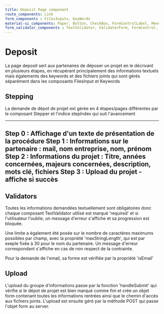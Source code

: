 ```yaml
---
title: Deposit Page component
route_components: Link
form_components : FilesInputs, KeyWords
material-ui_components: Paper, Button, CheckBox, FormControlLabel, MenuItem, CircularProgress, Stepper, Step, StepLabel, Typography, Grid
form_validator_components : TextValidator, ValidatorForm, FormControl, InputLabel, Select, Input
---
```


# Deposit

La page deposit sert aux partenaires de déposer un projet en le décrivant en plusieurs étapes, en récupérant principalement des informations textuels mais égalements des keywords et des fichiers joints qui sont gérés séparément dans les composants FilesInput et Keywords



## Stepping

La demande de dépot de projet est gérée en 4 étapes/pages différentes par le composant Stepper et l'indice stepIndex qui suit l'avancement

---
Step 0 : Affichage d'un texte de présentation de la procédure
Step 1 : Informations sur le partenaire : mail, nom entreprise, nom, prénom
Step 2 : Informations du projet : Titre, années concernées, majeurs concernées, description, mots clé, fichiers
Step 3 : Upload du projet - affiche si succès
---

## Validators

Toutes les informations demandées textuellement sont obligatoires donc  chaque composant TextValidator utilisé est marqué 'required' et si l'utilisateur l'oublie, un message d'erreur s'affiche et sa progression est bloquée.

Une limite a également été posée sur le nombre de caractères maximums possibles par champ, avec la propriété 'maxStringLength', qui est par exeple fixée à 30 pour le nom du partenaire. Un message d'erreur correspondant s'affiche en cas de non respect de la contrainte.

Pour la demande de l'email, sa forme est vérifiée par la propriété 'isEmail'

## Upload

L'upload du groupe d'informations passe par la fonction 'handleSubmit' qui vérifie si le dépot de projet est bien marqué comme fini et crée un objet form contenant toutes les informations rentrées ainsi que le chemin d'accès aux fichiers joints. L'upload est ensuite géré par la méthode POST qui passe l'objet form au server.